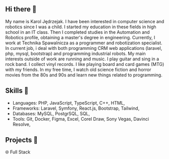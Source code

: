 ## Hi there 👋

My name is Karol Jędrzejak. I have been interested in computer science and robotics since I was a child. I started my education in these fields in high school in an IT class. Then I completed studies in the Automation and Robotics profile, obtaining a master's degree in engineering. Currently, I work at Technika Spawalnicza as a programmer and robotization specialist. In current job, i deal with both programming CRM web applications (laravel, php, mysql, bootstrap) and programming industrial robots. My main interests outside of work are running and music. I play guitar and sing in a rock band. I collect vinyl records. I like playing board and card games (MTG) with my friends. In my free time, I watch old science fiction and horror movies from the 80s and 90s and learn new things related to programming.

## Skills 🧩
- Languages: PHP, JavaScript, TypeScript, C++, HTML,
- Frameworks: Laravel, Symfony, React.js, Bootstrap, Tailwind,
- Databases: MySQL, PostgrSQL, SQL,
- Tools: Git, Docker, Figma, Excel, Corel Draw, Sony Vegas, Davinci Resolve,

## Projects 🚀

🌐 Full Stack



